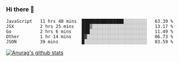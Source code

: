 ### Hi there 👋



<!--
**webB1an/webB1an** is a ✨ _special_ ✨ repository because its `README.md` (this file) appears on your GitHub profile.

Here are some ideas to get you started:

- 🔭 I’m currently working on ...
- 🌱 I’m currently learning ...
- 👯 I’m looking to collaborate on ...
- 🤔 I’m looking for help with ...
- 💬 Ask me about ...
- 📫 How to reach me: ...
- 😄 Pronouns: ...
- ⚡ Fun fact: ...
-->

<!--START_SECTION:waka-->
```text
JavaScript   11 hrs 40 mins  ████████████████░░░░░░░░░   63.39 % 
JSX          2 hrs 25 mins   ███▒░░░░░░░░░░░░░░░░░░░░░   13.17 % 
Go           2 hrs 6 mins    ███░░░░░░░░░░░░░░░░░░░░░░   11.49 % 
Other        1 hr 14 mins    █▓░░░░░░░░░░░░░░░░░░░░░░░   06.73 % 
JSON         39 mins         █░░░░░░░░░░░░░░░░░░░░░░░░   03.59 % 
```
<!--END_SECTION:waka-->


[![Anurag's github stats](https://github-readme-stats.vercel.app/api?username=webB1an&show_icons=true&theme=radical)](https://github.com/anuraghazra/github-readme-stats)

